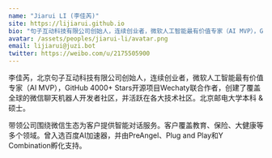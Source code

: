 ```yaml
---
name: "Jiarui LI (李佳芮)"
site: https://lijiarui.github.io
bio: "句子互动科技有限公司创始人，连续创业者，微软人工智能最有价值专家（AI MVP），GitHub 4000+ Stars开源项目Wechaty联合作者"
avatar: /assets/peoples/jiarui-li/avatar.png
email: lijiarui@juzi.bot
twitter: https://weibo.com/u/2175505900
---
```


李佳芮，北京句子互动科技有限公司创始人，连续创业者，微软人工智能最有价值专家（AI MVP），GitHub 4000+ Stars开源项目Wechaty联合作者，创建了覆盖全球的微信聊天机器人开发者社区，并活跃在各大技术社区。北京邮电大学本科 & 硕士。

带领公司围绕微信生态为客户提供智能对话服务。客户覆盖教育、保险、大健康等多个领域。曾入选百度AI加速器，并由PreAngel、Plug and Play和Y Combination孵化支持。
